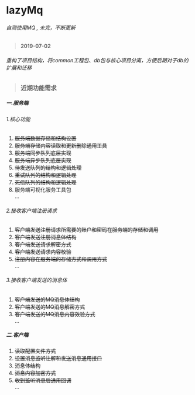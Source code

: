 # lazyMq  
###### 自测使用MQ , 未完，不断更新  
  
>#### 2019-07-02  
###### 重构了项目结构，将common工程包、db包与核心项目分离，方便后期对于db的扩展和迁移
  
>### 近期功能需求  
##### 一.服务端  
###### 1.核心功能  
1.  ~~服务端数据存储和结构设置~~   
2.  ~~服务端存储内容读取和更新删除通用工具~~   
3.  ~~服务端同步队列底层实现~~   
4.  ~~服务端异步队列底层实现~~   
5.  ~~待发送队列的结构和逻辑处理~~    
6.  ~~重试队列的结构和逻辑处理~~    
7.  ~~死信队列的结构和逻辑处理~~  
8.  服务端可视化服务工具包  
 ...
###### 2.接收客户端注册请求  
1.  ~~客户端发送注册请求所需要的账户和密码在服务端的存储和调用~~    
2.  ~~客户端发送注册消息体结构~~    
3.  ~~客户端发送请求解密方式~~   
4.  ~~客户端发送请求内容校验~~   
5.  ~~注册内容在服务端的存储方式和调用方式~~   
  ...  
###### 3.接收客户端发送的消息体  
1.  ~~客户端发送的MQ消息体结构~~   
2.  ~~客户端发送的MQ消息解密方式~~   
3.  ~~客户端发送的MQ消息内容效验方式~~   
 ...  
##### 二.客户端  
1.  ~~读取配置文件方式~~   
2.  ~~设置消息监听注解和发送消息通用接口~~   
3.  ~~消息体结构~~   
4.  ~~消息内容加密方式~~   
5.  ~~收到监听消息后通用回调~~   
 ...  
  
